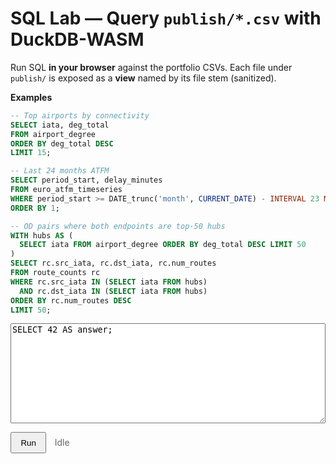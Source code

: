 # SQL Lab — Query `publish/*.csv` with DuckDB-WASM

Run SQL **in your browser** against the portfolio CSVs. Each file under `publish/` is exposed as a **view** named by its file stem (sanitized).

**Examples**

```sql
-- Top airports by connectivity
SELECT iata, deg_total
FROM airport_degree
ORDER BY deg_total DESC
LIMIT 15;

-- Last 24 months ATFM
SELECT period_start, delay_minutes
FROM euro_atfm_timeseries
WHERE period_start >= DATE_trunc('month', CURRENT_DATE) - INTERVAL 23 MONTH
ORDER BY 1;

-- OD pairs where both endpoints are top-50 hubs
WITH hubs AS (
  SELECT iata FROM airport_degree ORDER BY deg_total DESC LIMIT 50
)
SELECT rc.src_iata, rc.dst_iata, rc.num_routes
FROM route_counts rc
WHERE rc.src_iata IN (SELECT iata FROM hubs)
  AND rc.dst_iata IN (SELECT iata FROM hubs)
ORDER BY rc.num_routes DESC
LIMIT 50;
```

<!-- --- DuckDB SQL Lab: UI --- -->
<div id="lab" style="margin:.5rem 0; position:relative; z-index:3;">
  <textarea id="sql" style="width:100%;height:160px;font-family:ui-monospace,monospace;">SELECT 42 AS answer;</textarea>
</div>

<p>
  <!-- Fallback onclick memastikan tetap jalan walau event listener belum terpasang -->
  <button id="run"
          type="button"
          class="md-button md-button--primary"
          style="padding:.45rem .9rem; cursor:pointer;"
          onclick="window.__runSQL__ && window.__runSQL__()">
    Run
  </button>
  <span id="status" style="margin-left:.6rem;color:#666;">Idle</span>
</p>

<div id="result" style="margin-top:10px;overflow:auto;"></div>

<script type="module">
console.log('[sql_lab] module loaded');

/* ---------- helpers (siteRoot, cache-buster, Material instant-nav hook) ---------- */
function siteRoot(){ const p = location.pathname.split('/').filter(Boolean); return p.length ? '/' + p[0] + '/' : '/'; }
function bust(u){ const v = Date.now(); return u + (u.includes('?') ? '&' : '?') + 'v=' + v; }
function onNav(fn){
  const run = () => setTimeout(fn, 0);
  if (window.document$ && typeof document$.subscribe === 'function') document$.subscribe(run);
  if (document.readyState === 'loading') document.addEventListener('DOMContentLoaded', run); else run();
}

/* ---------- DuckDB-WASM (browser) ---------- */
import * as duckdb from 'https://cdn.jsdelivr.net/npm/@duckdb/duckdb-wasm@1.29.0/dist/duckdb-browser-eh.mjs';
import duckdb_wasm   from 'https://cdn.jsdelivr.net/npm/@duckdb/duckdb-wasm@1.29.0/dist/duckdb-wasm-eh.wasm';
import duckdb_worker from 'https://cdn.jsdelivr.net/npm/@duckdb/duckdb-wasm@1.29.0/dist/duckdb-browser-eh.worker.js';

let _db = null, _conn = null, _views = [];
function sanitizeViewName(name){ return String(name).toLowerCase().replace(/[^a-z0-9_]/g, '_').replace(/^_+/, ''); }

async function initDB(){
  if (_db) return;
  const bundle = { mainModule: duckdb_wasm, mainWorker: duckdb_worker };
  const logger = new duckdb.ConsoleLogger();
  _db = new duckdb.AsyncDuckDB(logger, bundle);
  await _db.instantiate(bundle);
  _conn = await _db.connect();
  await _conn.query('INSTALL httpfs; LOAD httpfs;');
}

async function registerViews(){
  if (_views.length) return _views;
  const url = bust(siteRoot() + 'assets/datasets.json');
  const ds  = await (await fetch(url)).json();
  const items = Array.isArray(ds) ? ds : (ds && Array.isArray(ds.items)) ? ds.items : [];
  for (const it of items){
    const f = it.file || it.path || '';
    if (!/\.csv$/i.test(f)) continue;
    const stem   = sanitizeViewName((f.split('/').pop() || '').replace(/\.csv$/i, ''));
    const csvUrl = bust(siteRoot() + 'publish/' + f);
    await _conn.query(`CREATE OR REPLACE VIEW "${stem}" AS SELECT * FROM read_csv_auto('${csvUrl}', AUTO_DETECT=TRUE, SAMPLE_SIZE=20000)`);
    _views.push({ view: stem, file: f });
  }
  return _views;
}

/* ---------- UI rendering ---------- */
function renderTable(df){
  const mount = document.getElementById('result');
  if (!df || !df.rows || df.rows.length === 0){ mount.innerHTML = '<em>No rows.</em>'; return; }
  const cols = df.schema.fields.map(f => f.name);
  let html = "<table class='dataframe'><thead><tr>" + cols.map(c=>`<th>${c}</th>`).join("") + "</tr></thead><tbody>";
  const cap = 5000; let i = 0;
  for (const row of df.rows){ if (i++ >= cap) break; html += "<tr>" + row.map(v => `<td>${v==null?'':v}</td>`).join("") + "</tr>"; }
  html += "</tbody></table>";
  if (df.rows.length > cap) html += `<div style="opacity:.7;font-size:.85rem;margin-top:.35rem;">Showing first ${cap.toLocaleString()} rows</div>`;
  mount.innerHTML = html;
}

/* ---------- run ---------- */
async function runSQL(){
  const btn = document.getElementById('run');
  const status = document.getElementById('status');
  const qEl = document.getElementById('sql');
  const mount = document.getElementById('result');
  try{
    btn.disabled = true;
    status.textContent = 'Running…';
    await initDB();
    await registerViews();
    const res = await _conn.query(qEl.value);
    renderTable(res);
    status.textContent = 'Done';
  }catch(err){
    console.error(err);
    status.textContent = 'Error';
    mount.innerHTML = `<pre style="color:#b71c1c;white-space:pre-wrap;">${err?.message || String(err)}</pre>`;
  }finally{
    btn.disabled = false;
  }
}

/* ►► penting: expose ke global untuk fallback onclick ◄◄ */
window.__runSQL__ = runSQL;

/* ---------- Boot (bind tombol + prefill query) ---------- */
onNav(async () => {
  const btn = document.getElementById('run');
  if (!btn) return;
  btn.addEventListener('click', runSQL);     // normal path

  try{
    await initDB();
    const views = await registerViews();
    const prefer = views.find(v => v.view === 'airport_degree') || views[0];
    const q = document.getElementById('sql');
    if (q && !q.value.trim()){
      q.value = prefer
        ? `SELECT * FROM ${prefer.view} LIMIT 15;`
        : `SELECT month, delay_min
           FROM read_json_auto('${siteRoot()}api/euro_atfm_timeseries_last24.json')
           ORDER BY month DESC LIMIT 5;`;
    }
  }catch(e){ console.warn(e); }
});
</script>

<style>
/* Pastikan area interaktif tidak ketutupan overlay dari blok kode di atas */
#lab { position: relative; z-index: 3; }
.dataframe{border-collapse:collapse;width:100%;font-size:0.9rem;}
.dataframe th,.dataframe td{border:1px solid #ddd;padding:.35rem .5rem;white-space:nowrap;}
.dataframe thead th{position:sticky;top:0;background:var(--md-default-fg-color--lightest,#f7f7f7);}
</style>
